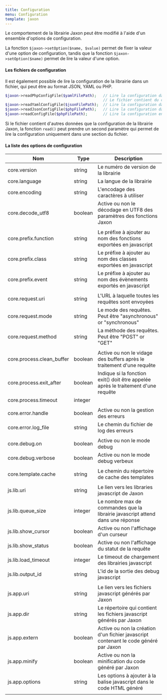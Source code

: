 ```yaml
---
title: Configuration
menu: Configuration
template: jaxon
---
```


Le comportement de la librairie Jaxon peut être modifié à l'aide d'un ensemble d'options de configuration.

La fonction `$jaxon->setOption($name, $value)` permet de fixer la valeur d'une option de configuration, tandis que la fonction `$jaxon->setOption($name)` permet de lire la valeur d'une option.

#### Les fichiers de configuration

Il est également possible de lire la configuration de la librairie dans un fichier, qui peut être au format JSON, YAML ou PHP.
```php
$jaxon->readPhpConfigFile($yamlFilePath);   // Lire la configuration dans un fichier PHP.
                                            // Le fichier contient du code PHP qui retourne un tableau.
$jaxon->readYamlConfigFile($jsonFilePath);  // Lire la configuration dans un fichier YAML.
$jaxon->readJsonConfigFile($phpFilePath);   // Lire la configuration dans un fichier JSON.
$jaxon->readConfigFile($phpFilePath);       // Lire la configuration en fonction de l'extension du fichier.
```
Si le fichier contient d'autres données que la configuration de la librairie Jaxon, la fonction `read()` peut prendre un second paramètre qui permet de lire la configuration uniquement dans une section du fichier.

#### La liste des options de configuration

| Nom | Type | Description |
|-----|------|-------------|
| core.version                  | string  | Le numéro de version de la librairie |
| core.language                 | string  | La langue de la librairie |
| core.encoding                 | string  | L'encodage des caractères à utiliser |
| core.decode_utf8              | boolean | Active ou non le décodage en UTF8 des paramètres des fonctions Jaxon |
| | | |
| core.prefix.function          | string  | Le préfixe à ajouter au nom des fonctions exportées en javascript |
| core.prefix.class             | string  | Le préfixe à ajouter au nom des classes exportées en javascript |
| core.prefix.event             | string  | Le préfixe à ajouter au nom des évènements exportés en javascript |
| | | |
| core.request.uri              | string  | L'URL à laquelle toutes les requêtes sont envoyées |
| core.request.mode             | string  | Le mode des requêtes. Peut être "asynchronous" or "synchronous" |
| core.request.method           | string  | La méthode des requêtes. Peut être "POST" or "GET" |
| | | |
| core.process.clean_buffer     | boolean | Active ou non le vidage des buffers après le traitement d'une requête |
| core.process.exit_after       | boolean | Indique si la fonction exit() doit être appelée après le traitement d'une requête |
| core.process.timeout          | integer |  |
| | | |
| core.error.handle             | boolean | Active ou non la gestion des erreurs |
| core.error.log_file           | string  | Le chemin du fichier de log des erreurs |
| | | |
| core.debug.on                 | boolean | Active ou non le mode debug |
| core.debug.verbose            | boolean | Active ou non le mode debug verbeux |
| | | |
| core.template.cache           | string  | Le chemin du répertoire de cache des templates |
| | | |
| js.lib.uri                    | string  | Le lien vers les libraries javascript de Jaxon |
| js.lib.queue_size             | integer | Le nombre max de commandes que la librairie javascript attend dans une réponse |
| js.lib.show_cursor            | boolean | Active ou non l'affichage d'un curseur |
| js.lib.show_status            | boolean | Active ou non l'affichage du statut de la requête |
| js.lib.load_timeout           | integer | Le timeout de chargement des librairies javascript |
| js.lib.output_id              | string  | L'id de la sortie des debug javascript |
| | | |
| js.app.uri                    | string  | Le lien vers les fichiers javascript générés par Jaxon |
| js.app.dir                    | string  | Le répertoire qui contient les fichiers javascript générés par Jaxon |
| js.app.extern                 | boolean | Active ou non la création d'un fichier javascript contenant le code généré par Jaxon |
| js.app.minify                 | boolean | Active ou non la minification du code généré par Jaxon |
| js.app.options                | string  | Les options à ajouter à la balise javascript dans le code HTML généré |
| | | |

